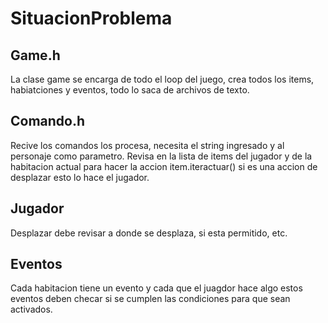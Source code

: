 # SituacionProblema

## Game.h
La clase game se encarga de todo el loop del juego, crea todos los items, habiatciones y eventos, todo lo saca de archivos de texto.

## Comando.h
Recive los comandos los procesa, necesita el string ingresado y al personaje como parametro.
Revisa en la lista de items del jugador y de la habitacion actual para hacer la accion item.iteractuar()
si es una accion de desplazar esto lo hace el jugador.

## Jugador
Desplazar debe revisar a donde se desplaza, si esta permitido, etc.

## Eventos
Cada habitacion tiene un evento y cada que el juagdor hace algo estos eventos deben checar si se cumplen las condiciones para que sean activados.
